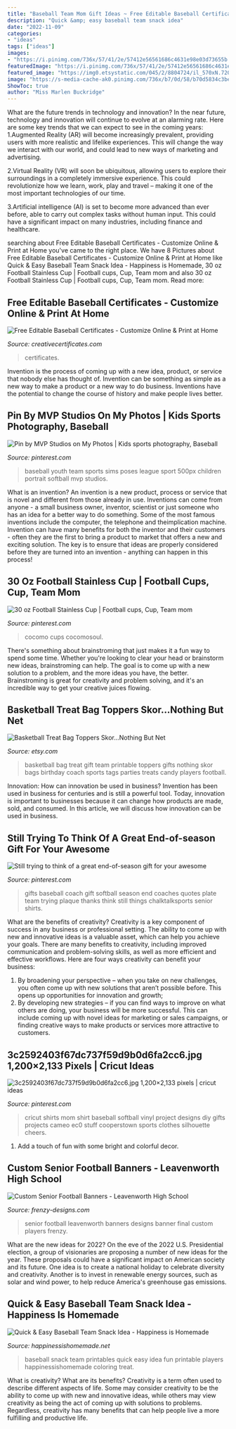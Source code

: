 ```yaml
---
title: "Baseball Team Mom Gift Ideas ~ Free Editable Baseball Certificates"
description: "Quick &amp; easy baseball team snack idea"
date: "2022-11-09"
categories:
- "ideas"
tags: ["ideas"]
images:
- "https://i.pinimg.com/736x/57/41/2e/57412e56561686c4631e98e03d73655b.jpg"
featuredImage: "https://i.pinimg.com/736x/57/41/2e/57412e56561686c4631e98e03d73655b.jpg"
featured_image: "https://img0.etsystatic.com/045/2/8804724/il_570xN.720534208_982u.jpg"
image: "https://s-media-cache-ak0.pinimg.com/736x/b7/0d/58/b70d5834c3be252e4a2b5b9827eb8ee8--mom-cricut-ideas-htv-ideas-t-shirts.jpg"
ShowToc: true
author: "Miss Marlen Buckridge"
---
```



What are the future trends in technology and innovation?
In the near future, technology and innovation will continue to evolve at an alarming rate. Here are some key trends that we can expect to see in the coming years:
1.Augmented Reality (AR) will become increasingly prevalent, providing users with more realistic and lifelike experiences. This will change the way we interact with our world, and could lead to new ways of marketing and advertising.

2.Virtual Reality (VR) will soon be ubiquitous, allowing users to explore their surroundings in a completely immersive experience. This could revolutionize how we learn, work, play and travel – making it one of the most important technologies of our time.

3.Artificial intelligence (AI) is set to become more advanced than ever before, able to carry out complex tasks without human input. This could have a significant impact on many industries, including finance and healthcare.

	

		
searching about Free Editable Baseball Certificates - Customize Online &amp; Print at Home you've came to the right place. We have 8 Pictures about Free Editable Baseball Certificates - Customize Online &amp; Print at Home like Quick &amp; Easy Baseball Team Snack Idea - Happiness is Homemade, 30 oz Football Stainless Cup | Football cups, Cup, Team mom and also 30 oz Football Stainless Cup | Football cups, Cup, Team mom. Read more:
		
    
## Free Editable Baseball Certificates - Customize Online &amp; Print At Home

<img loading=lazy src="https://i2.wp.com/creativecertificates.com/wp-content/uploads/2021/01/Baseball-certificates-768x600.jpg" onerror="this.onerror=null;this.src='https://tse1.mm.bing.net/th?id=OIP.Z_UmDevkajKLlElvqTLfewHaFy&amp;pid=15.1';" alt="Free Editable Baseball Certificates - Customize Online &amp; Print at Home">

_Source: creativecertificates.com_

>certificates. 

	

Invention is the process of coming up with a new idea, product, or service that nobody else has thought of. Invention can be something as simple as a new way to make a product or a new way to do business. Inventions have the potential to change the course of history and make people lives better.

    
## Pin By MVP Studios On My Photos | Kids Sports Photography, Baseball

<img loading=lazy src="https://i.pinimg.com/originals/88/48/f6/8848f628d428083fb829e0c911fa5ac9.jpg" onerror="this.onerror=null;this.src='https://tse3.mm.bing.net/th?id=OIP.U6hG_zzI7bg0Dv2dFrGpsAHaKX&amp;pid=15.1';" alt="Pin by MVP Studios on My Photos | Kids sports photography, Baseball">

_Source: pinterest.com_

>baseball youth team sports sims poses league sport 500px children portrait softball mvp studios. 

	

What is an invention?
An invention is a new product, process or service that is novel and different from those already in use. Inventions can come from anyone - a small business owner, inventor, scientist or just someone who has an idea for a better way to do something. Some of the most famous inventions include the computer, the telephone and theimplication machine. 
Invention can have many benefits for both the inventor and their customers - often they are the first to bring a product to market that offers a new and exciting solution. The key is to ensure that ideas are properly considered before they are turned into an invention - anything can happen in this process!

    
## 30 Oz Football Stainless Cup | Football Cups, Cup, Team Mom

<img loading=lazy src="https://i.pinimg.com/736x/bc/f9/bc/bcf9bc3ee76346eb79a7be496aab9876.jpg" onerror="this.onerror=null;this.src='https://tse1.mm.bing.net/th?id=OIP.o-CasvQ01bvnAMqF_sCtAwHaJ3&amp;pid=15.1';" alt="30 oz Football Stainless Cup | Football cups, Cup, Team mom">

_Source: pinterest.com_

>cocomo cups cocomosoul. 

	

There's something about brainstroming that just makes it a fun way to spend some time. Whether you're looking to clear your head or brainstorm new ideas, brainstroming can help. The goal is to come up with a new solution to a problem, and the more ideas you have, the better. Brainstroming is great for creativity and problem solving, and it's an incredible way to get your creative juices flowing.

    
## Basketball Treat Bag Toppers Skor...Nothing But Net

<img loading=lazy src="https://img0.etsystatic.com/045/2/8804724/il_570xN.720534208_982u.jpg" onerror="this.onerror=null;this.src='https://tse4.mm.bing.net/th?id=OIP.YKcd-OD99yC1JqJ1J2HsogHaGJ&amp;pid=15.1';" alt="Basketball Treat Bag Toppers Skor...Nothing But Net">

_Source: etsy.com_

>basketball bag treat gift team printable toppers gifts nothing skor bags birthday coach sports tags parties treats candy players football. 

	

Innovation: How can innovation be used in business?
Invention has been used in business for centuries and is still a powerful tool. Today, innovation is important to businesses because it can change how products are made, sold, and consumed. In this article, we will discuss how innovation can be used in business.

    
## Still Trying To Think Of A Great End-of-season Gift For Your Awesome

<img loading=lazy src="https://i.pinimg.com/736x/57/41/2e/57412e56561686c4631e98e03d73655b.jpg" onerror="this.onerror=null;this.src='https://tse2.mm.bing.net/th?id=OIP.TgGbDDjyeMU4qitQw3k6AwHaMo&amp;pid=15.1';" alt="Still trying to think of a great end-of-season gift for your awesome">

_Source: pinterest.com_

>gifts baseball coach gift softball season end coaches quotes plate team trying plaque thanks think still things chalktalksports senior shirts. 

	

What are the benefits of creativity?
Creativity is a key component of success in any business or professional setting. The ability to come up with new and innovative ideas is a valuable asset, which can help you achieve your goals. There are many benefits to creativity, including improved communication and problem-solving skills, as well as more efficient and effective workflows. Here are four ways creativity can benefit your business: 
1) By broadening your perspective – when you take on new challenges, you often come up with new solutions that aren’t possible before. This opens up opportunities for innovation and growth; 
2) By developing new strategies – if you can find ways to improve on what others are doing, your business will be more successful. This can include coming up with novel ideas for marketing or sales campaigns, or finding creative ways to make products or services more attractive to customers.

    
## 3c2592403f67dc737f59d9b0d6fa2cc6.jpg 1,200×2,133 Pixels | Cricut Ideas

<img loading=lazy src="https://s-media-cache-ak0.pinimg.com/736x/b7/0d/58/b70d5834c3be252e4a2b5b9827eb8ee8--mom-cricut-ideas-htv-ideas-t-shirts.jpg" onerror="this.onerror=null;this.src='https://tse1.mm.bing.net/th?id=OIP.o4gtea3hDRiFB7ktjONTQgHaNK&amp;pid=15.1';" alt="3c2592403f67dc737f59d9b0d6fa2cc6.jpg 1,200×2,133 pixels | cricut ideas">

_Source: pinterest.com_

>cricut shirts mom shirt baseball softball vinyl project designs diy gifts projects cameo ec0 stuff cooperstown sports clothes silhouette cheers. 

	

1. Add a touch of fun with some bright and colorful decor.

    
## Custom Senior Football Banners - Leavenworth High School

<img loading=lazy src="http://www.frenzy-designs.com/store/sc_images/products/943_large_image.jpg" onerror="this.onerror=null;this.src='https://tse2.mm.bing.net/th?id=OIP.mQmbbiw3jeZXbq1i4LNXmQHaLG&amp;pid=15.1';" alt="Custom Senior Football Banners - Leavenworth High School">

_Source: frenzy-designs.com_

>senior football leavenworth banners designs banner final custom players frenzy. 

	

What are the new ideas for 2022?
On the eve of the 2022 U.S. Presidential election, a group of visionaries are proposing a number of new ideas for the year. These proposals could have a significant impact on American society and its future. One idea is to create a national holiday to celebrate diversity and creativity. Another is to invest in renewable energy sources, such as solar and wind power, to help reduce America's greenhouse gas emissions.

    
## Quick &amp; Easy Baseball Team Snack Idea - Happiness Is Homemade

<img loading=lazy src="http://www.happinessishomemade.net/wp-content/uploads/2016/05/Baseball-Team-Snack-Treat-Idea-with-Free-Printables-2.jpg" onerror="this.onerror=null;this.src='https://tse2.mm.bing.net/th?id=OIP.Seb5Jhkm8s2HsEDRITjvugHaLF&amp;pid=15.1';" alt="Quick &amp; Easy Baseball Team Snack Idea - Happiness is Homemade">

_Source: happinessishomemade.net_

>baseball snack team printables quick easy idea fun printable players happinessishomemade coloring treat. 

	

What is creativity? What are its benefits?
Creativity is a term often used to describe different aspects of life. Some may consider creativity to be the ability to come up with new and innovative ideas, while others may view creativity as being the act of coming up with solutions to problems. Regardless, creativity has many benefits that can help people live a more fulfilling and productive life.

